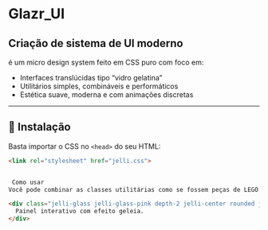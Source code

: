 # Glazr_UI
## Criação de  sistema de UI moderno

 é um micro design system feito em CSS puro com foco em:
- Interfaces translúcidas tipo “vidro gelatina”
- Utilitários simples, combináveis e performáticos
- Estética suave, moderna e com animações discretas

---

## 🔧 Instalação

Basta importar o CSS no `<head>` do seu HTML:

```html
<link rel="stylesheet" href="jelli.css">


 Como usar
Você pode combinar as classes utilitárias como se fossem peças de LEGO:

<div class="jelli-glass jelli-glass-pink depth-2 jelli-center rounded jelli-pulse">
  Painel interativo com efeito geleia.
</div>